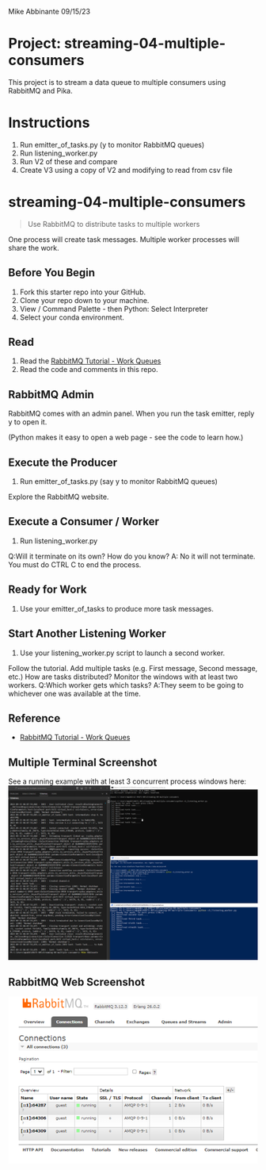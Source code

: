 Mike Abbinante 09/15/23

# Project: streaming-04-multiple-consumers
 This project is to stream a data queue to multiple consumers using RabbitMQ and Pika.

# Instructions
 1. Run emitter_of_tasks.py (y to monitor RabbitMQ queues)
 2. Run listening_worker.py
 3. Run V2 of these and compare
 4. Create V3 using a copy of V2 and modifying to read from csv file
# streaming-04-multiple-consumers

> Use RabbitMQ to distribute tasks to multiple workers

One process will create task messages. Multiple worker processes will share the work. 


## Before You Begin

1. Fork this starter repo into your GitHub.
1. Clone your repo down to your machine.
1. View / Command Palette - then Python: Select Interpreter
1. Select your conda environment. 

## Read

1. Read the [RabbitMQ Tutorial - Work Queues](https://www.rabbitmq.com/tutorials/tutorial-two-python.html)
1. Read the code and comments in this repo.

## RabbitMQ Admin 

RabbitMQ comes with an admin panel. When you run the task emitter, reply y to open it. 

(Python makes it easy to open a web page - see the code to learn how.)

## Execute the Producer

1. Run emitter_of_tasks.py (say y to monitor RabbitMQ queues)

Explore the RabbitMQ website.

## Execute a Consumer / Worker

1. Run listening_worker.py

Q:Will it terminate on its own? How do you know? 
A: No it will not terminate. You must do CTRL C to end the process.

## Ready for Work

1. Use your emitter_of_tasks to produce more task messages.

## Start Another Listening Worker 

1. Use your listening_worker.py script to launch a second worker. 

Follow the tutorial. 
Add multiple tasks (e.g. First message, Second message, etc.)
How are tasks distributed? 
Monitor the windows with at least two workers. 
Q:Which worker gets which tasks? 
A:They seem to be going to whichever one was available at the time.


## Reference

- [RabbitMQ Tutorial - Work Queues](https://www.rabbitmq.com/tutorials/tutorial-two-python.html)


## Multiple Terminal Screenshot

See a running example with at least 3 concurrent process windows here: ![Alt text](<Project screenshot.PNG>)

## RabbitMQ Web Screenshot
![Alt text](<RabbitMQ tasks.PNG>)